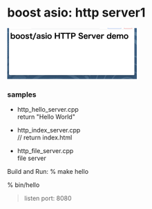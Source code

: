 boost asio: http server1
===============

<img src="https://raw.githubusercontent.com/ohwada/MAC_cpp_Samples/master/boost_asio/screenshots/index_server.png" width="300" />


### samples
- http_hello_server.cpp  
 return "Hello World"  

- http_index_server.cpp  
// return index.html  

- http_file_server.cpp  
file server  


Build and Run:
% make hello

% bin/hello
> listen port: 8080

